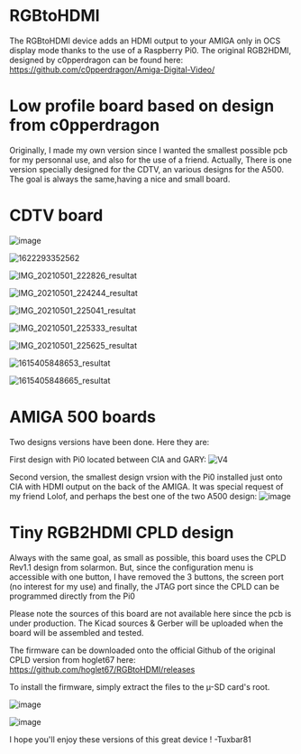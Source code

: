 # RGBtoHDMI
The RGBtoHDMI device adds an HDMI output to your AMIGA only in OCS display mode thanks to the use of a Raspberry Pi0.
The original RGB2HDMI, designed by c0pperdragon can be found here: https://github.com/c0pperdragon/Amiga-Digital-Video/

# Low profile board based on design from c0pperdragon
Originally, I made my own version since I wanted the smallest possible pcb for my personnal use, and also for the use of a friend.
Actually, There is one version specially designed for the CDTV, an various designs for the A500.
The goal is always the same,having a nice and small board.

# CDTV board
![image](https://user-images.githubusercontent.com/80821708/132410431-fb2bdf61-70f5-4863-b9c6-cae65485336b.png)

![1622293352562](https://user-images.githubusercontent.com/80821708/132410642-dd25a9fc-f3ce-4397-81d3-e1ae0d64e1fb.jpg)

![IMG_20210501_222826_resultat](https://user-images.githubusercontent.com/80821708/132411526-43023d0d-eaa4-41f6-a8fa-b204dde81fd9.jpg)

![IMG_20210501_224244_resultat](https://user-images.githubusercontent.com/80821708/132411543-d681bf73-5469-496c-a949-94a47b4ae61e.jpg)

![IMG_20210501_225041_resultat](https://user-images.githubusercontent.com/80821708/132411590-94cab32f-e762-4a70-8c78-0f1da8f854bf.jpg)

![IMG_20210501_225333_resultat](https://user-images.githubusercontent.com/80821708/132411599-e366d9e6-0eb8-45a4-b487-9b2f5f358822.jpg)

![IMG_20210501_225625_resultat](https://user-images.githubusercontent.com/80821708/132411629-3db1580f-56d0-429d-8ea7-b17f3332dc45.jpg)

![1615405848653_resultat](https://user-images.githubusercontent.com/80821708/132411637-d0491843-9d2f-4cf6-9086-303502c5d252.jpg)

![1615405848665_resultat](https://user-images.githubusercontent.com/80821708/132411645-ddd7a561-771b-46e4-bd82-97a1b9bce416.jpg)



# AMIGA 500 boards

Two designs versions have been done. Here they are:

First design with Pi0 located between CIA and GARY:
![V4](https://user-images.githubusercontent.com/80821708/132412268-e0bb7d3b-5a37-4486-aa96-4f820c219baa.png)

Second version, the smallest design vrsion with the Pi0 installed just onto CIA with HDMI output on the back of the AMIGA.
It was special request of my friend Lolof, and perhaps the best one of the two A500 design:
![image](https://user-images.githubusercontent.com/80821708/132412629-29ea0ea0-a922-4344-a19a-af96bae85576.png)


# Tiny RGB2HDMI CPLD design
Always with the same goal, as small as possible, this board uses the CPLD Rev1.1 design from solarmon. But, since the configuration menu is accessible with one button, I have removed the 3 buttons, the screen port (no interest for my use) and finally, the JTAG port since the CPLD can be programmed directly from the Pi0

Please note the sources of this board are not available here since the pcb is under production. The Kicad sources & Gerber will be uploaded when the board will be assembled and tested.

The firmware can be downloaded onto the official Github of the original CPLD version from hoglet67 here:
https://github.com/hoglet67/RGBtoHDMI/releases

To install the firmware, simply extract the files to the µ-SD card's root.

![image](https://user-images.githubusercontent.com/80821708/132413337-8521b861-3e15-4d48-8267-1b57a7e57c50.png)

![image](https://user-images.githubusercontent.com/80821708/132413395-8d22f6ea-96c5-46a9-9929-834e6a1945d8.png)


I hope you'll enjoy these versions of this great device !
-Tuxbar81
